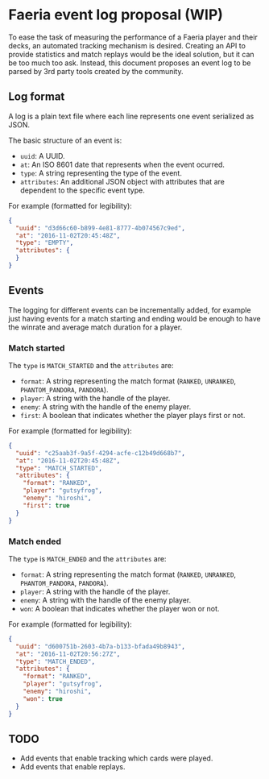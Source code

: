 # Faeria event log proposal (WIP)

To ease the task of measuring the performance of a Faeria player and their decks, an automated tracking mechanism is desired. Creating an API to provide statistics and match replays would be the ideal solution, but it can be too much too ask. Instead,  this document proposes an event log to be parsed by 3rd party tools created by the community.

## Log format

A log is a plain text file where each line represents one event serialized as JSON.

The basic structure of an event is:

* `uuid`: A UUID.
* `at`: An ISO 8601 date that represents when the event ocurred.
* `type`: A string representing the type of the event.
* `attributes`: An additional JSON object with attributes that are dependent to the specific event type.

For example (formatted for legibility):

```json
{
  "uuid": "d3d66c60-b899-4e81-8777-4b074567c9ed",
  "at": "2016-11-02T20:45:48Z",
  "type": "EMPTY",
  "attributes": {
  }
}
```

## Events

The logging for different events can be incrementally added, for example just having events for a match starting and ending would be enough to have the winrate and average match duration for a player. 

### Match started

The `type` is `MATCH_STARTED` and the `attributes` are:

* `format`: A string representing the match format (`RANKED`, `UNRANKED`, `PHANTOM_PANDORA`, `PANDORA`).
* `player`: A string with the handle of the player.
* `enemy`: A string with the handle of the enemy player.
* `first`: A boolean that indicates whether the player plays first or not.

For example (formatted for legibility):

```json
{
  "uuid": "c25aab3f-9a5f-4294-acfe-c12b49d668b7",
  "at": "2016-11-02T20:45:48Z",
  "type": "MATCH_STARTED",
  "attributes": {
    "format": "RANKED",
    "player": "gutsyfrog",
    "enemy": "hiroshi",
    "first": true
  }
}
```

### Match ended

The `type` is `MATCH_ENDED` and the `attributes` are:

* `format`: A string representing the match format (`RANKED`, `UNRANKED`, `PHANTOM_PANDORA`, `PANDORA`).
* `player`: A string with the handle of the player.
* `enemy`: A string with the handle of the enemy player.
* `won`: A boolean that indicates whether the player won or not.

For example (formatted for legibility):

```json
{
  "uuid": "d600751b-2603-4b7a-b133-bfada49b8943",
  "at": "2016-11-02T20:56:27Z",
  "type": "MATCH_ENDED",
  "attributes": {
    "format": "RANKED",
    "player": "gutsyfrog",
    "enemy": "hiroshi",
    "won": true
  }
}
```

## TODO

* Add events that enable tracking which cards were played.
* Add events that enable replays.
